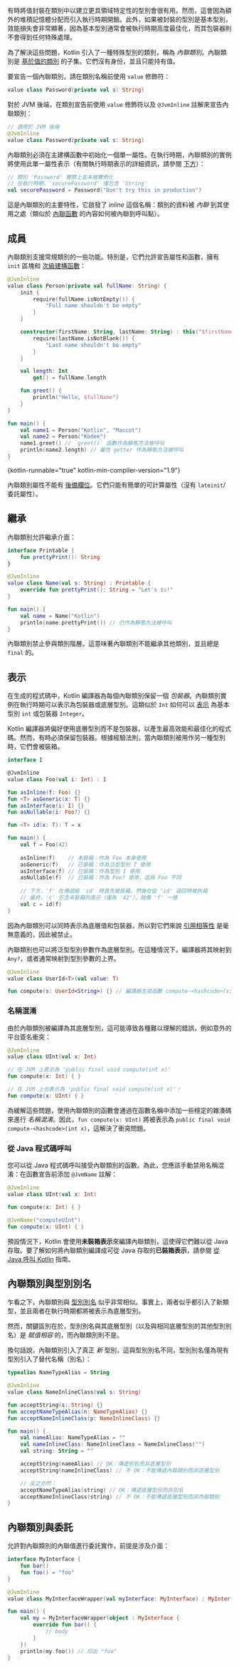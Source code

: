 [//]: # (title: 內聯值類別)

有時將值封裝在類別中以建立更具領域特定性的型別會很有用。然而，這會因為額外的堆積記憶體分配而引入執行時期開銷。此外，如果被封裝的型別是基本型別，效能損失會非常顯著，因為基本型別通常會被執行時期高度最佳化，而其包裝器則不會得到任何特殊處理。

為了解決這些問題，Kotlin 引入了一種特殊型別的類別，稱為 _內聯類別_。內聯類別是 [基於值的類別](https://github.com/Kotlin/KEEP/blob/master/notes/value-classes.md) 的子集。它們沒有身份，並且只能持有值。

要宣告一個內聯類別，請在類別名稱前使用 `value` 修飾符：

```kotlin
value class Password(private val s: String)
```

對於 JVM 後端，在類別宣告前使用 `value` 修飾符以及 `@JvmInline` 註解來宣告內聯類別：

```kotlin
// 適用於 JVM 後端
@JvmInline
value class Password(private val s: String)
```

內聯類別必須在主建構函數中初始化一個單一屬性。在執行時期，內聯類別的實例將使用此單一屬性表示（有關執行時期表示的詳細資訊，請參閱 [下方](#representation)）：

```kotlin
// 類別 'Password' 實際上並未被實例化
// 在執行時期，'securePassword' 僅包含 'String'
val securePassword = Password("Don't try this in production") 
```

這是內聯類別的主要特性，它啟發了 *inline* 這個名稱：類別的資料被 *內聯* 到其使用之處（類似於 [內聯函數](inline-functions.md) 的內容如何被內聯到呼叫點）。

## 成員

內聯類別支援常規類別的一些功能。特別是，它們允許宣告屬性和函數，擁有 `init` 區塊和 [次級建構函數](classes.md#secondary-constructors)：

```kotlin
@JvmInline
value class Person(private val fullName: String) {
    init {
        require(fullName.isNotEmpty()) {
            "Full name shouldn't be empty"
        }
    }

    constructor(firstName: String, lastName: String) : this("$firstName $lastName") {
        require(lastName.isNotBlank()) {
            "Last name shouldn't be empty"
        }
    }

    val length: Int
        get() = fullName.length

    fun greet() {
        println("Hello, $fullName")
    }
}

fun main() {
    val name1 = Person("Kotlin", "Mascot")
    val name2 = Person("Kodee")
    name1.greet() // `greet()` 函數作為靜態方法被呼叫
    println(name2.length) // 屬性 getter 作為靜態方法被呼叫
}
```
{kotlin-runnable="true" kotlin-min-compiler-version="1.9"}

內聯類別屬性不能有 [後備欄位](properties.md#backing-fields)。它們只能有簡單的可計算屬性（沒有 `lateinit`/委託屬性）。

## 繼承

內聯類別允許繼承介面：

```kotlin
interface Printable {
    fun prettyPrint(): String
}

@JvmInline
value class Name(val s: String) : Printable {
    override fun prettyPrint(): String = "Let's $s!"
}

fun main() {
    val name = Name("Kotlin")
    println(name.prettyPrint()) // 仍作為靜態方法被呼叫
}
```

內聯類別禁止參與類別階層。這意味著內聯類別不能繼承其他類別，並且總是 `final` 的。

## 表示

在生成的程式碼中，Kotlin 編譯器為每個內聯類別保留一個 *包裝器*。內聯類別實例在執行時期可以表示為包裝器或底層型別。這類似於 `Int` 如何可以 [表示](numbers.md#boxing-and-caching-numbers-on-the-java-virtual-machine) 為基本型別 `int` 或包裝器 `Integer`。

Kotlin 編譯器將偏好使用底層型別而不是包裝器，以產生最高效能和最佳化的程式碼。然而，有時必須保留包裝器。根據經驗法則，當內聯類別被用作另一種型別時，它們會被裝箱。

```kotlin
interface I

@JvmInline
value class Foo(val i: Int) : I

fun asInline(f: Foo) {}
fun <T> asGeneric(x: T) {}
fun asInterface(i: I) {}
fun asNullable(i: Foo?) {}

fun <T> id(x: T): T = x

fun main() {
    val f = Foo(42) 
    
    asInline(f)    // 未裝箱：作為 Foo 本身使用
    asGeneric(f)   // 已裝箱：作為泛型型別 T 使用
    asInterface(f) // 已裝箱：作為型別 I 使用
    asNullable(f)  // 已裝箱：作為 Foo? 使用，這與 Foo 不同
    
    // 下方，'f' 在傳遞給 'id' 時首先被裝箱，然後在從 'id' 返回時被拆箱
    // 最終，'c' 包含未裝箱的表示（僅為 '42'），就像 'f' 一樣
    val c = id(f)  
}
```

因為內聯類別可以同時表示為底層值和包裝器，所以對它們來說 [引用相等性](equality.md#referential-equality) 是毫無意義的，因此被禁止。

內聯類別也可以將泛型型別參數作為底層型別。在這種情況下，編譯器將其映射到 `Any?`，或者通常映射到型別參數的上界。

```kotlin
@JvmInline
value class UserId<T>(val value: T)

fun compute(s: UserId<String>) {} // 編譯器生成函數 compute-<hashcode>(s: Any?)
```

### 名稱混淆

由於內聯類別被編譯為其底層型別，這可能導致各種難以理解的錯誤，例如意外的平台簽名衝突：

```kotlin
@JvmInline
value class UInt(val x: Int)

// 在 JVM 上表示為 'public final void compute(int x)'
fun compute(x: Int) { }

// 在 JVM 上也表示為 'public final void compute(int x)'！
fun compute(x: UInt) { }
```

為緩解這些問題，使用內聯類別的函數會通過在函數名稱中添加一些穩定的雜湊碼來進行 _名稱混淆_。因此，`fun compute(x: UInt)` 將被表示為 `public final void compute-<hashcode>(int x)`，這解決了衝突問題。

### 從 Java 程式碼呼叫

您可以從 Java 程式碼呼叫接受內聯類別的函數。為此，您應該手動禁用名稱混淆：在函數宣告前添加 `@JvmName` 註解：

```kotlin
@JvmInline
value class UInt(val x: Int)

fun compute(x: Int) { }

@JvmName("computeUInt")
fun compute(x: UInt) { }
```

預設情況下，Kotlin 會使用**未裝箱表示**來編譯內聯類別，這使得它們難以從 Java 存取。要了解如何將內聯類別編譯成可從 Java 存取的**已裝箱表示**，請參閱 [從 Java 呼叫 Kotlin](java-to-kotlin-interop.md#inline-value-classes) 指南。

## 內聯類別與型別別名

乍看之下，內聯類別與 [型別別名](type-aliases.md) 似乎非常相似。事實上，兩者似乎都引入了新類型，並且兩者在執行時期都將被表示為底層型別。

然而，關鍵區別在於，型別別名與其底層型別（以及與相同底層型別的其他型別別名）是 *賦值相容* 的，而內聯類別則不是。

換句話說，內聯類別引入了真正 _新_ 型別，這與型別別名不同，型別別名僅為現有型別引入了替代名稱（別名）：

```kotlin
typealias NameTypeAlias = String

@JvmInline
value class NameInlineClass(val s: String)

fun acceptString(s: String) {}
fun acceptNameTypeAlias(n: NameTypeAlias) {}
fun acceptNameInlineClass(p: NameInlineClass) {}

fun main() {
    val nameAlias: NameTypeAlias = ""
    val nameInlineClass: NameInlineClass = NameInlineClass("")
    val string: String = ""

    acceptString(nameAlias) // OK：傳遞別名而非底層型別
    acceptString(nameInlineClass) // 不 OK：不能傳遞內聯類別而非底層型別

    // 反之亦然：
    acceptNameTypeAlias(string) // OK：傳遞底層型別而非別名
    acceptNameInlineClass(string) // 不 OK：不能傳遞底層型別而非內聯類別
}
```

## 內聯類別與委託

允許對內聯類別的內聯值進行委託實作，前提是涉及介面：

```kotlin
interface MyInterface {
    fun bar()
    fun foo() = "foo"
}

@JvmInline
value class MyInterfaceWrapper(val myInterface: MyInterface) : MyInterface by myInterface

fun main() {
    val my = MyInterfaceWrapper(object : MyInterface {
        override fun bar() {
            // body
        }
    })
    println(my.foo()) // 印出 "foo"
}
```